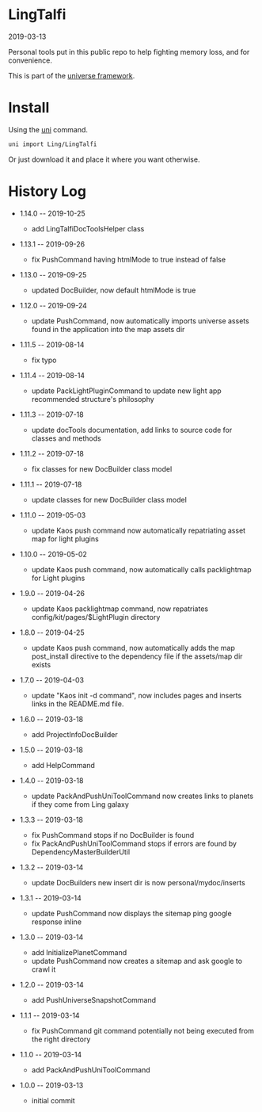 LingTalfi
===========
2019-03-13




Personal tools put in this public repo to help fighting memory loss, and for convenience.



This is part of the [universe framework](https://github.com/karayabin/universe-snapshot).


Install
==========
Using the [uni](https://github.com/lingtalfi/universe-naive-importer) command.
```bash
uni import Ling/LingTalfi
```

Or just download it and place it where you want otherwise.










History Log
=============

- 1.14.0 -- 2019-10-25

    - add LingTalfiDocToolsHelper class

- 1.13.1 -- 2019-09-26

    - fix PushCommand having htmlMode to true instead of false
    
- 1.13.0 -- 2019-09-25

    - updated DocBuilder, now default htmlMode is true

- 1.12.0 -- 2019-09-24

    - update PushCommand, now automatically imports universe assets found in the application into the map assets dir
    
- 1.11.5 -- 2019-08-14

    - fix typo
    
- 1.11.4 -- 2019-08-14

    - update PackLightPluginCommand to update new light app recommended structure's philosophy
    
- 1.11.3 -- 2019-07-18

    - update docTools documentation, add links to source code for classes and methods
    
- 1.11.2 -- 2019-07-18

    - fix classes for new DocBuilder class model
    
- 1.11.1 -- 2019-07-18

    - update classes for new DocBuilder class model
    
- 1.11.0 -- 2019-05-03

    - update Kaos push command now automatically repatriating asset map for light plugins
    
- 1.10.0 -- 2019-05-02

    - update Kaos push command, now automatically calls packlightmap for Light plugins
    
- 1.9.0 -- 2019-04-26

    - update Kaos packlightmap command, now repatriates config/kit/pages/$LightPlugin directory

- 1.8.0 -- 2019-04-25

    - update Kaos push command, now automatically adds the map post_install directive to the dependency file if the assets/map dir exists
    
- 1.7.0 -- 2019-04-03

    - update "Kaos init -d command", now includes pages and inserts links in the README.md file.
    
- 1.6.0 -- 2019-03-18

    - add ProjectInfoDocBuilder

- 1.5.0 -- 2019-03-18

    - add HelpCommand

- 1.4.0 -- 2019-03-18

    - update PackAndPushUniToolCommand now creates links to planets if they come from Ling galaxy

- 1.3.3 -- 2019-03-18

    - fix PushCommand stops if no DocBuilder is found
    - fix PackAndPushUniToolCommand stops if errors are found by DependencyMasterBuilderUtil

- 1.3.2 -- 2019-03-14

    - update DocBuilders new insert dir is now personal/mydoc/inserts

- 1.3.1 -- 2019-03-14

    - update PushCommand now displays the sitemap ping google response inline

- 1.3.0 -- 2019-03-14

    - add InitializePlanetCommand
    - update PushCommand now creates a sitemap and ask google to crawl it

- 1.2.0 -- 2019-03-14

    - add PushUniverseSnapshotCommand

- 1.1.1 -- 2019-03-14

    - fix PushCommand git command potentially not being executed from the right directory

- 1.1.0 -- 2019-03-14

    - add PackAndPushUniToolCommand

- 1.0.0 -- 2019-03-13

    - initial commit